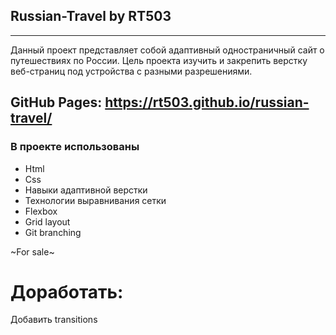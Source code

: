 ## Russian-Travel by RT503
---
Данный проект представляет собой адаптивный одностраничный сайт o путешествиях по России. 
Цель проекта изучить и закрепить верстку веб-страниц под устройства с разными разрешениями.

## GitHub Pages: https://rt503.github.io/russian-travel/

### В проекте использованы

* Html
* Css
* Навыки адаптивной верстки
* Технологии выравнивания сетки
* Flexbox
* Grid layout
* Git branching

~For sale~

# Доработать:
Добавить transitions

